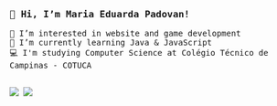 <samp>
  <h3>👋 Hi, I’m Maria Eduarda Padovan!</h3>
  
  👀 I’m interested in website and game development <br>
  🌱 I’m currently learning Java & JavaScript <br>
  💻 I'm studying Computer Science at Colégio Técnico de Campinas - COTUCA
</samp>

## <div> 
  <a href="https://www.twitch.tv/padovsz" target="_blank"><img src="https://img.shields.io/badge/Twitch-9146FF?style=for-the-badge&logo=twitch&logoColor=white" target="_blank"></a>
  <a href="https://open.spotify.com/user/0alyfdrj4zw4lxmwi91f4ftju"><img src="https://img.shields.io/badge/-Spotify-04B431?style=for-the-badge&logo=spotify&logoColor=white" target="_blank"></a>
</div>
